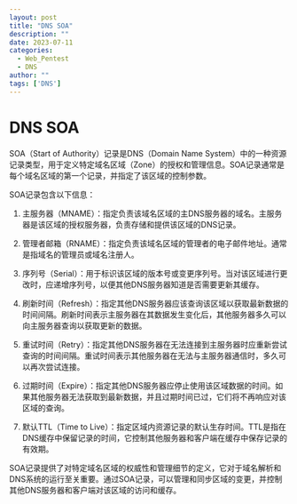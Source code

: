 ```yaml
---
layout: post
title: "DNS SOA"
description: ""
date: 2023-07-11
categories:
  - Web_Pentest
  - DNS
author: ""
tags: ['DNS']
---
```




# DNS SOA

SOA（Start of Authority）记录是DNS（Domain Name System）中的一种资源记录类型，用于定义特定域名区域（Zone）的授权和管理信息。SOA记录通常是每个域名区域的第一个记录，并指定了该区域的控制参数。

SOA记录包含以下信息：

1. 主服务器（MNAME）：指定负责该域名区域的主DNS服务器的域名。主服务器是该区域的授权服务器，负责存储和提供该区域的DNS记录。

2. 管理者邮箱（RNAME）：指定负责该域名区域的管理者的电子邮件地址。通常是指域名的管理员或域名注册人。

3. 序列号（Serial）：用于标识该区域的版本号或变更序列号。当对该区域进行更改时，应递增序列号，以便其他DNS服务器知道是否需要更新其缓存。

4. 刷新时间（Refresh）：指定其他DNS服务器应该查询该区域以获取最新数据的时间间隔。刷新时间表示主服务器在其数据发生变化后，其他服务器多久可以向主服务器查询以获取更新的数据。

5. 重试时间（Retry）：指定其他DNS服务器在无法连接到主服务器时应重新尝试查询的时间间隔。重试时间表示其他服务器在无法与主服务器通信时，多久可以再次尝试连接。

6. 过期时间（Expire）：指定其他DNS服务器应停止使用该区域数据的时间。如果其他服务器无法获取到最新数据，并且过期时间已过，它们将不再响应对该区域的查询。

7. 默认TTL（Time to Live）：指定区域内资源记录的默认生存时间。TTL是指在DNS缓存中保留记录的时间，它控制其他服务器和客户端在缓存中保存记录的有效期。

SOA记录提供了对特定域名区域的权威性和管理细节的定义，它对于域名解析和DNS系统的运行至关重要。通过SOA记录，可以管理和同步区域的变更，并控制其他DNS服务器和客户端对该区域的访问和缓存。